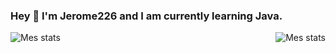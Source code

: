 ### Hey 👋 I'm Jerome226 and I am currently learning Java.

<img align="left" alt="Mes stats" src="https://github-readme-stats.vercel.app/api?username=Jerome226&show_icons=true&hide_border=true&theme=radical"/>
<img align="right" alt="Mes stats" src="https://github-readme-stats.vercel.app/api/top-langs/?username=Jerome226&show_icons=true&hide_border=true&theme=radical" />
